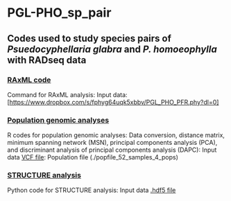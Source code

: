 # PGL-PHO_sp_pair
## Codes used to study species pairs of *Psuedocyphellaria glabra* and *P. homoeophylla* with RADseq data

### [RAxML code](./PGL_PHO_PFR_RAxML.sh)
Command for RAxML analysis:
Input data: [https://www.dropbox.com/s/fphyg64uqk5xbbv/PGL_PHO_PFR.phy?dl=0]

### [Population genomic analyses](./PGL_PHO_4pops_gen_1Dec2021.R)
R codes for population genomic analyses: Data conversion, distance matrix, minimum spanning network (MSN), principal components analysis (PCA), and discriminant analysis of principal components analysis (DAPC):
Input data [VCF file](./PGL_PHO_52.recode.vcf):
Population file (./popfile_52_samples_4_pops)

### [STRUCTURE analysis](./STRUCTURE_PGL_PHO.py)
Python code for STRUCTURE analysis:
Input data [.hdf5 file](./PGL_PHO.snps.hdf5)

